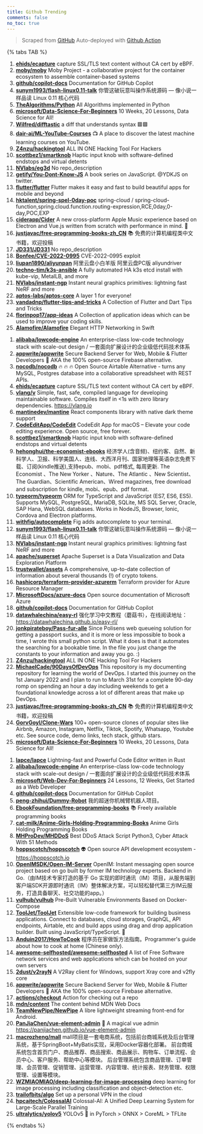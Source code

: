 ```yaml
---
title: Github Trending
comments: false
no_toc: true
---
```


> Scraped from [GitHub](https://github.com/trending)
Auto-deployed with [Github Action](https://docs.github.com/en/actions)

{% tabs TAB %}
<!-- tab Daily -->
1. [**ehids/ecapture**](https://github.com/ehids/ecapture)
capture SSL/TLS text content without CA cert by eBPF.
2. [**moby/moby**](https://github.com/moby/moby)
Moby Project - a collaborative project for the container ecosystem to assemble container-based systems
3. [**github/copilot-docs**](https://github.com/github/copilot-docs)
Documentation for GitHub Copilot
4. [**sunym1993/flash-linux0.11-talk**](https://github.com/sunym1993/flash-linux0.11-talk)
你管这破玩意叫操作系统源码 — 像小说一样品读 Linux 0.11 核心代码
5. [**TheAlgorithms/Python**](https://github.com/TheAlgorithms/Python)
All Algorithms implemented in Python
6. [**microsoft/Data-Science-For-Beginners**](https://github.com/microsoft/Data-Science-For-Beginners)
10 Weeks, 20 Lessons, Data Science for All!
7. [**Wilfred/difftastic**](https://github.com/Wilfred/difftastic)
a diff that understands syntax 🟥🟩
8. [**dair-ai/ML-YouTube-Courses**](https://github.com/dair-ai/ML-YouTube-Courses)
📺 A place to discover the latest machine learning courses on YouTube.
9. [**Z4nzu/hackingtool**](https://github.com/Z4nzu/hackingtool)
ALL IN ONE Hacking Tool For Hackers
10. [**scottbez1/smartknob**](https://github.com/scottbez1/smartknob)
Haptic input knob with software-defined endstops and virtual detents
11. [**NVlabs/eg3d**](https://github.com/NVlabs/eg3d)
No repo_description
12. [**getify/You-Dont-Know-JS**](https://github.com/getify/You-Dont-Know-JS)
A book series on JavaScript. @YDKJS on twitter.
13. [**flutter/flutter**](https://github.com/flutter/flutter)
Flutter makes it easy and fast to build beautiful apps for mobile and beyond
14. [**hktalent/spring-spel-0day-poc**](https://github.com/hktalent/spring-spel-0day-poc)
spring-cloud / spring-cloud-function,spring.cloud.function.routing-expression,RCE,0day,0-day,POC,EXP
15. [**ciderapp/Cider**](https://github.com/ciderapp/Cider)
A new cross-platform Apple Music experience based on Electron and Vue.js written from scratch with performance in mind. 🚀
16. [**justjavac/free-programming-books-zh_CN**](https://github.com/justjavac/free-programming-books-zh_CN)
📚 免费的计算机编程类中文书籍，欢迎投稿
17. [**JD331/JD331**](https://github.com/JD331/JD331)
No repo_description
18. [**Bonfee/CVE-2022-0995**](https://github.com/Bonfee/CVE-2022-0995)
CVE-2022-0995 exploit
19. [**liupan1890/aliyunpan**](https://github.com/liupan1890/aliyunpan)
阿里云盘小白羊版 阿里云盘PC版 aliyundriver
20. [**techno-tim/k3s-ansible**](https://github.com/techno-tim/k3s-ansible)
A fully automated HA k3s etcd install with kube-vip, MetalLB, and more
21. [**NVlabs/instant-ngp**](https://github.com/NVlabs/instant-ngp)
Instant neural graphics primitives: lightning fast NeRF and more
22. [**aptos-labs/aptos-core**](https://github.com/aptos-labs/aptos-core)
A layer 1 for everyone!
23. [**vandadnp/flutter-tips-and-tricks**](https://github.com/vandadnp/flutter-tips-and-tricks)
A Collection of Flutter and Dart Tips and Tricks
24. [**florinpop17/app-ideas**](https://github.com/florinpop17/app-ideas)
A Collection of application ideas which can be used to improve your coding skills.
25. [**Alamofire/Alamofire**](https://github.com/Alamofire/Alamofire)
Elegant HTTP Networking in Swift
<!-- endtab -->
<!-- tab Weekly -->
1. [**alibaba/lowcode-engine**](https://github.com/alibaba/lowcode-engine)
An enterprise-class low-code technology stack with scale-out design / 一套面向扩展设计的企业级低代码技术体系
2. [**appwrite/appwrite**](https://github.com/appwrite/appwrite)
Secure Backend Server for Web, Mobile & Flutter Developers 🚀 AKA the 100% open-source Firebase alternative.
3. [**nocodb/nocodb**](https://github.com/nocodb/nocodb)
🔥 🔥 🔥 Open Source Airtable Alternative - turns any MySQL, Postgres database into a collaborative spreadsheet with REST APIs.
4. [**ehids/ecapture**](https://github.com/ehids/ecapture)
capture SSL/TLS text content without CA cert by eBPF.
5. [**vlang/v**](https://github.com/vlang/v)
Simple, fast, safe, compiled language for developing maintainable software. Compiles itself in <1s with zero library dependencies. https://vlang.io
6. [**mantinedev/mantine**](https://github.com/mantinedev/mantine)
React components library with native dark theme support
7. [**CodeEditApp/CodeEdit**](https://github.com/CodeEditApp/CodeEdit)
CodeEdit App for macOS – Elevate your code editing experience. Open source, free forever.
8. [**scottbez1/smartknob**](https://github.com/scottbez1/smartknob)
Haptic input knob with software-defined endstops and virtual detents
9. [**hehonghui/the-economist-ebooks**](https://github.com/hehonghui/the-economist-ebooks)
经济学人(含音频)、纽约客、自然、新科学人、卫报、科学美国人、连线、大西洋月刊、国家地理等英语杂志免费下载、订阅(kindle推送),支持epub、mobi、pdf格式, 每周更新. The Economist 、The New Yorker 、Nature、The Atlantic 、New Scientist、The Guardian、Scientific American、Wired magazines, free download and subscription for kindle, mobi、epub、pdf format.
10. [**typeorm/typeorm**](https://github.com/typeorm/typeorm)
ORM for TypeScript and JavaScript (ES7, ES6, ES5). Supports MySQL, PostgreSQL, MariaDB, SQLite, MS SQL Server, Oracle, SAP Hana, WebSQL databases. Works in NodeJS, Browser, Ionic, Cordova and Electron platforms.
11. [**withfig/autocomplete**](https://github.com/withfig/autocomplete)
Fig adds autocomplete to your terminal.
12. [**sunym1993/flash-linux0.11-talk**](https://github.com/sunym1993/flash-linux0.11-talk)
你管这破玩意叫操作系统源码 — 像小说一样品读 Linux 0.11 核心代码
13. [**NVlabs/instant-ngp**](https://github.com/NVlabs/instant-ngp)
Instant neural graphics primitives: lightning fast NeRF and more
14. [**apache/superset**](https://github.com/apache/superset)
Apache Superset is a Data Visualization and Data Exploration Platform
15. [**trustwallet/assets**](https://github.com/trustwallet/assets)
A comprehensive, up-to-date collection of information about several thousands (!) of crypto tokens.
16. [**hashicorp/terraform-provider-azurerm**](https://github.com/hashicorp/terraform-provider-azurerm)
Terraform provider for Azure Resource Manager
17. [**MicrosoftDocs/azure-docs**](https://github.com/MicrosoftDocs/azure-docs)
Open source documentation of Microsoft Azure
18. [**github/copilot-docs**](https://github.com/github/copilot-docs)
Documentation for GitHub Copilot
19. [**datawhalechina/easy-rl**](https://github.com/datawhalechina/easy-rl)
强化学习中文教程（蘑菇书），在线阅读地址：https://datawhalechina.github.io/easy-rl/
20. [**jonkpirateboy/Pass-fur-alle**](https://github.com/jonkpirateboy/Pass-fur-alle)
Since Polisens web queueing solution for getting a passport sucks, and it is more or less impossible to book a time, I wrote this small python script. What it does is that it automates the searching for a bookable time. In the file you just change the constants to your information and away you go. :)
21. [**Z4nzu/hackingtool**](https://github.com/Z4nzu/hackingtool)
ALL IN ONE Hacking Tool For Hackers
22. [**MichaelCade/90DaysOfDevOps**](https://github.com/MichaelCade/90DaysOfDevOps)
This repository is my documenting repository for learning the world of DevOps. I started this journey on the 1st January 2022 and I plan to run to March 31st for a complete 90-day romp on spending an hour a day including weekends to get a foundational knowledge across a lot of different areas that make up DevOps.
23. [**justjavac/free-programming-books-zh_CN**](https://github.com/justjavac/free-programming-books-zh_CN)
📚 免费的计算机编程类中文书籍，欢迎投稿
24. [**GorvGoyl/Clone-Wars**](https://github.com/GorvGoyl/Clone-Wars)
100+ open-source clones of popular sites like Airbnb, Amazon, Instagram, Netflix, Tiktok, Spotify, Whatsapp, Youtube etc. See source code, demo links, tech stack, github stars.
25. [**microsoft/Data-Science-For-Beginners**](https://github.com/microsoft/Data-Science-For-Beginners)
10 Weeks, 20 Lessons, Data Science for All!
<!-- endtab -->
<!-- tab Monthly -->
1. [**lapce/lapce**](https://github.com/lapce/lapce)
Lightning-fast and Powerful Code Editor written in Rust
2. [**alibaba/lowcode-engine**](https://github.com/alibaba/lowcode-engine)
An enterprise-class low-code technology stack with scale-out design / 一套面向扩展设计的企业级低代码技术体系
3. [**microsoft/Web-Dev-For-Beginners**](https://github.com/microsoft/Web-Dev-For-Beginners)
24 Lessons, 12 Weeks, Get Started as a Web Developer
4. [**github/copilot-docs**](https://github.com/github/copilot-docs)
Documentation for GitHub Copilot
5. [**peng-zhihui/Dummy-Robot**](https://github.com/peng-zhihui/Dummy-Robot)
我的超迷你机械臂机器人项目。
6. [**EbookFoundation/free-programming-books**](https://github.com/EbookFoundation/free-programming-books)
📚 Freely available programming books
7. [**cat-milk/Anime-Girls-Holding-Programming-Books**](https://github.com/cat-milk/Anime-Girls-Holding-Programming-Books)
Anime Girls Holding Programming Books
8. [**MHProDev/MHDDoS**](https://github.com/MHProDev/MHDDoS)
Best DDoS Attack Script Python3, Cyber Attack With 51 Methods
9. [**hoppscotch/hoppscotch**](https://github.com/hoppscotch/hoppscotch)
👽 Open source API development ecosystem - https://hoppscotch.io
10. [**OpenIMSDK/Open-IM-Server**](https://github.com/OpenIMSDK/Open-IM-Server)
OpenIM: Instant messaging open source project based on go built by former IM technology experts. Backend in Go.（由IM技术专家打造的基于 Go 实现的即时通讯（IM）项目，从服务端到客户端SDK开源即时通讯（IM）整体解决方案，可以轻松替代第三方IM云服务，打造具备聊天、社交功能的app。）
11. [**vulhub/vulhub**](https://github.com/vulhub/vulhub)
Pre-Built Vulnerable Environments Based on Docker-Compose
12. [**ToolJet/ToolJet**](https://github.com/ToolJet/ToolJet)
Extensible low-code framework for building business applications. Connect to databases, cloud storages, GraphQL, API endpoints, Airtable, etc and build apps using drag and drop application builder. Built using JavaScript/TypeScript. 🚀
13. [**Anduin2017/HowToCook**](https://github.com/Anduin2017/HowToCook)
程序员在家做饭方法指南。Programmer's guide about how to cook at home (Chinese only).
14. [**awesome-selfhosted/awesome-selfhosted**](https://github.com/awesome-selfhosted/awesome-selfhosted)
A list of Free Software network services and web applications which can be hosted on your own servers
15. [**2dust/v2rayN**](https://github.com/2dust/v2rayN)
A V2Ray client for Windows, support Xray core and v2fly core
16. [**appwrite/appwrite**](https://github.com/appwrite/appwrite)
Secure Backend Server for Web, Mobile & Flutter Developers 🚀 AKA the 100% open-source Firebase alternative.
17. [**actions/checkout**](https://github.com/actions/checkout)
Action for checking out a repo
18. [**mdn/content**](https://github.com/mdn/content)
The content behind MDN Web Docs
19. [**TeamNewPipe/NewPipe**](https://github.com/TeamNewPipe/NewPipe)
A libre lightweight streaming front-end for Android.
20. [**PanJiaChen/vue-element-admin**](https://github.com/PanJiaChen/vue-element-admin)
🎉 A magical vue admin https://panjiachen.github.io/vue-element-admin
21. [**macrozheng/mall**](https://github.com/macrozheng/mall)
mall项目是一套电商系统，包括前台商城系统及后台管理系统，基于SpringBoot+MyBatis实现，采用Docker容器化部署。 前台商城系统包含首页门户、商品推荐、商品搜索、商品展示、购物车、订单流程、会员中心、客户服务、帮助中心等模块。 后台管理系统包含商品管理、订单管理、会员管理、促销管理、运营管理、内容管理、统计报表、财务管理、权限管理、设置等模块。
22. [**WZMIAOMIAO/deep-learning-for-image-processing**](https://github.com/WZMIAOMIAO/deep-learning-for-image-processing)
deep learning for image processing including classification and object-detection etc.
23. [**trailofbits/algo**](https://github.com/trailofbits/algo)
Set up a personal VPN in the cloud
24. [**hpcaitech/ColossalAI**](https://github.com/hpcaitech/ColossalAI)
Colossal-AI: A Unified Deep Learning System for Large-Scale Parallel Training
25. [**ultralytics/yolov5**](https://github.com/ultralytics/yolov5)
YOLOv5 🚀 in PyTorch > ONNX > CoreML > TFLite
<!-- endtab -->
{% endtabs %}
